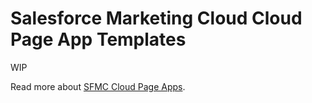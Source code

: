 # Salesforce Marketing Cloud Cloud Page App Templates

WIP

Read more about [SFMC Cloud Page Apps](https://mateuszdabrowski.pl/docs/usecase/sfmc-cloud-page-apps/).
